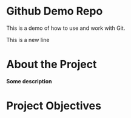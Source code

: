 # Github Demo Repo
This is a demo of how to use and work with Git.

This is a new line

# About the Project
**Some description**

# Project Objectives
